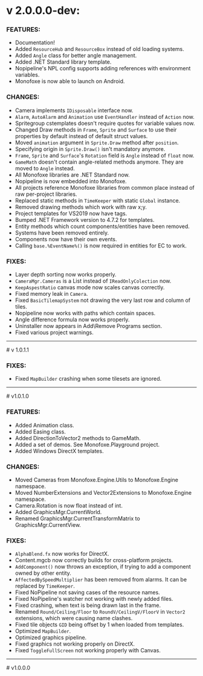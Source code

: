 # v 2.0.0.0-dev:

### FEATURES:

- Documentation!
- Added `ResourceHub` and `ResourceBox` instead of old loading systems.
- Added `Angle` class for better angle management.
- Added .NET Standard library template.
- Nopipeline's NPL config supports adding references with environment variables.
- Monofoxe is now able to launch on Android.

### CHANGES:

- Camera implements `IDisposable` interface now.
- `Alarm`, `AutoAlarm` and `Animation` use `EventHandler` instead of `Action` now.
- Spritegroup cstemplates doesn't require quotes for variable values now.
- Changed Draw methods in `Frame`, `Sprite` and `Surface` to use their properties by default instead of default struct values.
- Moved `animation` argument in `Sprite.Draw` method after `position`.
- Specifying origin in `Sprite.Draw()` isn't mandatory anymore. 
- `Frame`, `Sprite` and `Surface`'s `Rotation` field is `Angle` instead of `float` now.
- `GameMath` doesn't contain angle-related methods anymore. They are moved to `Angle` instead.
- All Monofoxe libraries are .NET Standard now.
- Nopipeline is now embedded into Monofoxe.
- All projects reference Monofoxe libraries from common place instead of raw per-project libraries.
- Replaced static methods in `TimeKeeper` with static `Global` instance.
- Removed drawing methods which work with raw x;y.
- Project templates for VS2019 now have tags.
- Bumped .NET Framework version to 4.7.2 for templates.
- Entity methods which count components/entities have been removed.
- Systems have been removed entirely.
- Components now have their own events.
- Calling `base.%EventName%()` is now required in entities for EC to work.

### FIXES:

- Layer depth sorting now works properly.
- `CameraMgr.Cameras` is a List instead of `IReadOnlyColection` now.
- `KeepAspestRatio` canvas mode now scales canvas correctly.
- Fixed memory leak in `Camera`.
- Fixed `BasicTilemapSystem` not drawing the very last row and column of tiles.
- Nopipeline now works with paths which contain spaces.
- Angle difference formula now works properly.
- Uninstaller now appears in Add\Remove Programs section.
- Fixed various project warnings.



<hr/>
# v 1.0.1.1

### FIXES:

- Fixed `MapBuilder` crashing when some tilesets are ignored.

<hr/>
# v1.0.1.0

### FEATURES:

- Added Animation class.
- Added Easing class.
- Added DirectionToVector2 methods to GameMath.
- Added a set of demos. See Monofoxe.Playground project.
- Added Windows DirectX templates.

### CHANGES:

- Moved Cameras from Monofoxe.Engine.Utils to Monofoxe.Engine namespace.
- Moved NumberExtensions and Vector2Extensions to Monofoxe.Engine namespace.
- Camera.Rotation is now float instead of int.
- Added GraphicsMgr.CurrentWorld.
- Renamed GraphicsMgr.CurrentTransformMatrix to GraphicsMgr.CurrentView.

### FIXES:

- `AlphaBlend.fx` now works for DirectX.
- Content.mgcb now correctly builds for cross-platform projects.
- `AddComponent()` now throws an exception, if trying to add a component owned by other entity.
- `AffectedBySpeedMultiplier` has been removed from alarms. It can be replaced by `TimeKeeper`.
- Fixed NoPipeline not saving cases of the resource names.
- Fixed NoPipeline's watcher not working with newly added files.
- Fixed crashing, when text is being drawn last in the frame.
- Renamed `Round/Ceiling/Floor` to `RoundV/CeilingV/FloorV` in `Vector2` extensions, which were causing name clashes.
- Fixed tile objects `GID` being offset by 1 when loaded from templates.
- Optimized `MapBuilder`.
- Optimized graphics pipeline.
- Fixed graphics not working properly on DirectX.
- Fixed `ToggleFullScreen` not working properly with Canvas.

<hr/>
# v1.0.0.0




